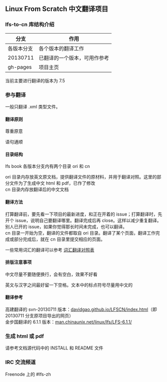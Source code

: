 ## Linux From Scratch 中文翻译项目


### lfs-to-cn 库结构介绍
|分支|作用|
|-----|-----|
|各版本分支|各个版本的翻译工作|
|20130711|已翻译的一个版本，可用作参考|
|gh-pages|项目主页|
当前主要进行翻译的版本为 7.5


### 参与翻译
一般只翻译 .xml 类型文件。
#### 翻译原则
尊重原意

语句通顺

#### 目录结构
lfs book 各版本分支内有两个目录 ori 和 cn  

ori 目录内存放英文原文档，提供翻译文件的原材料，并用于翻译对照。这里的部分文件为了生成中文 html 和 pdf，已作了修改  
cn  目录内存放翻译后的中文文档

#### 翻译方法
打算翻译前，要先看一下项目的最新进度，和正在开着的 issue；打算翻译时，先开个 issue，说明自己要翻译哪里。翻译完成后再 close。这样以减少重复翻译。别人已开的 issue，如果你觉得那长时间未完成，也可以翻译。  
cn 目录一开始为空，翻译的文件都取自 ori 目录。翻译了某个页面，翻译工作完成或部分完成后，就在 cn 目录里提交相应的页面。

一些常用词汇的翻译可以参考 [词汇翻译对照表](https://github.com/Saigut/lfs-to-cn/blob/7.5/CONTRAST.md)
#### 排版注意事项
中文尽量不要随便换行，会有空白，效果不好看

英文与汉字之间最好留一下空格。文本中的标点符号尽量用中文的

#### 翻译参考
高建翻译的 svn-20130711 版本：<a href="https://davidgao.github.io/LFSCN/index.html" target="_blank">davidgao.github.io/LFSCN/index.html</a>（即 20130711 分支原项目导出的网页）  
金步国翻译的 6.1.1 版本：<a href="http://man.chinaunix.net/linux/lfs/LFS-6.1.1/" target="_blank">man.chinaunix.net/linux/lfs/LFS-6.1.1/</a>


### 生成 html 或 pdf
请参考文档源代码中的 INSTALL 和 README 文件


### IRC 交流频道
Freenode 上的 \#lfs-zh
